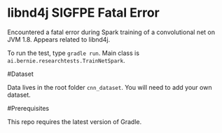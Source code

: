 libnd4j SIGFPE Fatal Error
==========================

Encountered a fatal error during Spark training of a convolutional net on JVM 1.8. Appears related to libnd4j. 

To run the test, type `gradle run`. Main class is `ai.bernie.researchtests.TrainNetSpark`.

#Dataset

Data lives in the root folder `cnn_dataset`. You will need to add your own dataset.

#Prerequisites

This repo requires the latest version of Gradle.